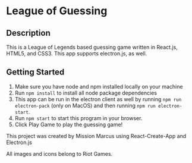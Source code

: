 # League of Guessing

## Description

This is a League of Legends based guessing game written in React.js, HTML5, and CSS3. This app supports electron.js, as well. 

## Getting Started

1. Make sure you have node and npm installed locally on your machine
2. Run `npm install` to install all node package dependencies
3. This app can be run in the electron client as well by running `npm run electron-pack` (only on MacOS) and then running `npm run electron-start`.
4. Run `npm start` to start this program in your browser. 
5. Click Play Game to play the guessing game!

This project was created by Mission Marcus using React-Create-App and Electron.js

All images and icons belong to Riot Games.